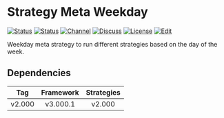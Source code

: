 # Strategy Meta Weekday

[![Status][gha-image-check-master]][gha-link-check-master]
[![Status][gha-image-compile-master]][gha-link-compile-master]
[![Channel][tg-channel-image]][tg-channel-link]
[![Discuss][gh-discuss-badge]][gh-discuss-link]
[![License][license-image]][license-link]
[![Edit][gh-edit-badge]][gh-edit-link]

Weekday meta strategy to run different strategies based on the day of the week.

## Dependencies

| Tag      | Framework | Strategies |
|:--------:|:---------:|:----------:|
| v2.000   | v3.000.1  | v2.000     |

<!-- Named links -->

[gh-discuss-badge]: https://img.shields.io/badge/Discussions-Q&A-blue.svg?logo=github
[gh-discuss-link]: https://github.com/EA31337/EA31337-Strategies/discussions

[gh-edit-badge]: https://img.shields.io/badge/GitHub-edit-purple.svg?logo=github
[gh-edit-link]: https://github.dev/EA31337/Strategy-Meta_Weekday

[gha-link-check-master]: https://github.com/EA31337/Strategy-Meta_Weekday/actions?query=workflow:Check+branch%3Amaster
[gha-image-check-master]: https://github.com/EA31337/Strategy-Meta_Weekday/workflows/Check/badge.svg?branch=master
[gha-link-compile-master]: https://github.com/EA31337/Strategy-Meta_Weekday/actions?query=workflow:Compile+branch%3Amaster
[gha-image-compile-master]: https://github.com/EA31337/Strategy-Meta_Weekday/workflows/Compile/badge.svg?branch=master

[tg-channel-image]: https://img.shields.io/badge/Telegram-join-0088CC.svg?logo=telegram
[tg-channel-link]: https://t.me/EA31337

[license-image]: https://img.shields.io/github/license/EA31337/EA31337-Strategies.svg
[license-link]: https://tldrlegal.com/license/gnu-general-public-license-v3-(gpl-3)
